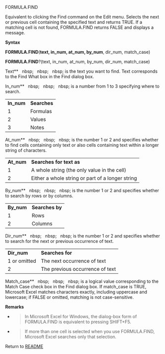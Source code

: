 FORMULA.FIND

Equivalent to clicking the Find command on the Edit menu. Selects the
next or previous cell containing the specified text and returns TRUE. If
a matching cell is not found, FORMULA.FIND returns FALSE and displays a
message.

**Syntax**

**FORMULA.FIND**(**text, in\_num, at\_num, by\_num**, dir\_num,
match\_case)

**FORMULA.FIND**?(text, in\_num, at\_num, by\_num, dir\_num,
match\_case)

Text**&nbsp;&nbsp;&nbsp;nbsp;&nbsp;&nbsp;&nbsp;nbsp;&nbsp;&nbsp;&nbsp;nbsp;&nbsp;is the text you want to find. Text
corresponds to the Find What box in the Find dialog box.

In\_num**&nbsp;&nbsp;&nbsp;nbsp;&nbsp;&nbsp;&nbsp;nbsp;&nbsp;&nbsp;&nbsp;nbsp;&nbsp;is a number from 1 to 3 specifying where
to search.

|             |              |
| ----------- | ------------ |
| **In\_num** | **Searches** |
| 1           | Formulas     |
| 2           | Values       |
| 3           | Notes        |

At\_num**&nbsp;&nbsp;&nbsp;nbsp;&nbsp;&nbsp;&nbsp;nbsp;&nbsp;&nbsp;&nbsp;nbsp;&nbsp;is the number 1 or 2 and specifies
whether to find cells containing only text or also cells containing text
within a longer string of characters.

|             |                                                  |
| ----------- | ------------------------------------------------ |
| **At\_num** | **Searches for text as**                         |
| 1           | A whole string (the only value in the cell)      |
| 2           | Either a whole string or part of a longer string |

By\_num**&nbsp;&nbsp;&nbsp;nbsp;&nbsp;&nbsp;&nbsp;nbsp;&nbsp;&nbsp;&nbsp;nbsp;&nbsp;is the number 1 or 2 and specifies
whether to search by rows or by columns.

|             |                 |
| ----------- | --------------- |
| **By\_num** | **Searches by** |
| 1           | Rows            |
| 2           | Columns         |

Dir\_num**&nbsp;&nbsp;&nbsp;nbsp;&nbsp;&nbsp;&nbsp;nbsp;&nbsp;&nbsp;&nbsp;nbsp;&nbsp;is the number 1 or 2 and specifies
whether to search for the next or previous occurrence of text.

|              |                                 |
| ------------ | ------------------------------- |
| **Dir\_num** | **Searches for**                |
| 1 or omitted | The next occurrence of text     |
| 2            | The previous occurrence of text |

Match\_case**&nbsp;&nbsp;&nbsp;nbsp;&nbsp;&nbsp;&nbsp;nbsp;&nbsp;&nbsp;&nbsp;nbsp;&nbsp;is a logical value corresponding to
the Match Case check box in the Find dialog box. If match\_case is TRUE,
Microsoft Excel matches characters exactly, including uppercase and
lowercase; if FALSE or omitted, matching is not case-sensitive.

**Remarks**

  - > In Microsoft Excel for Windows, the dialog-box form of
    > FORMULA.FIND is equivalent to pressing SHIFT+F5.

  - > If more than one cell is selected when you use FORMULA.FIND,
    > Microsoft Excel searches only that selection.




Return to [README](README.md)

